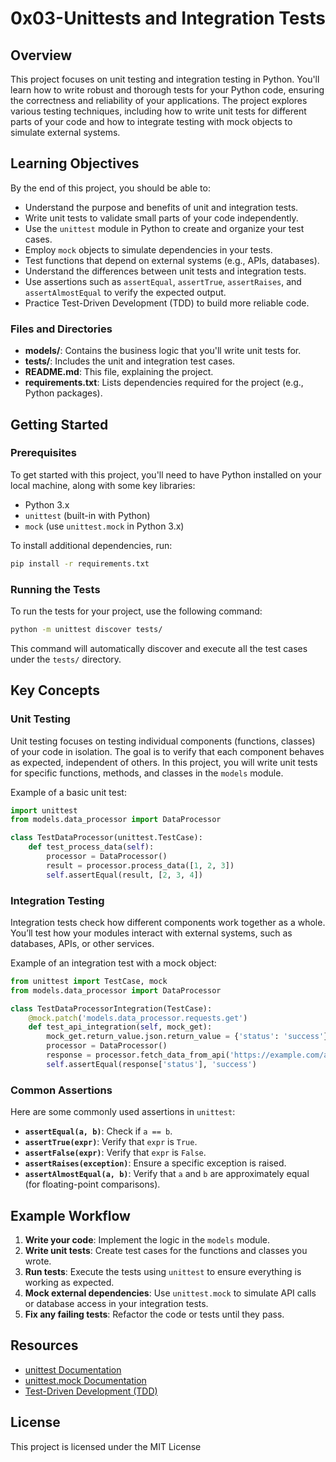 

# 0x03-Unittests and Integration Tests

## Overview

This project focuses on unit testing and integration testing in Python. You'll learn how to write robust and thorough tests for your Python code, ensuring the correctness and reliability of your applications. The project explores various testing techniques, including how to write unit tests for different parts of your code and how to integrate testing with mock objects to simulate external systems.

## Learning Objectives

By the end of this project, you should be able to:
- Understand the purpose and benefits of unit and integration tests.
- Write unit tests to validate small parts of your code independently.
- Use the `unittest` module in Python to create and organize your test cases.
- Employ `mock` objects to simulate dependencies in your tests.
- Test functions that depend on external systems (e.g., APIs, databases).
- Understand the differences between unit tests and integration tests.
- Use assertions such as `assertEqual`, `assertTrue`, `assertRaises`, and `assertAlmostEqual` to verify the expected output.
- Practice Test-Driven Development (TDD) to build more reliable code.

### Files and Directories
- **models/**: Contains the business logic that you'll write unit tests for.
- **tests/**: Includes the unit and integration test cases.
- **README.md**: This file, explaining the project.
- **requirements.txt**: Lists dependencies required for the project (e.g., Python packages).

## Getting Started

### Prerequisites

To get started with this project, you'll need to have Python installed on your local machine, along with some key libraries:
- Python 3.x
- `unittest` (built-in with Python)
- `mock` (use `unittest.mock` in Python 3.x)

To install additional dependencies, run:

```bash
pip install -r requirements.txt
```

### Running the Tests

To run the tests for your project, use the following command:

```bash
python -m unittest discover tests/
```

This command will automatically discover and execute all the test cases under the `tests/` directory.

## Key Concepts

### Unit Testing

Unit testing focuses on testing individual components (functions, classes) of your code in isolation. The goal is to verify that each component behaves as expected, independent of others. In this project, you will write unit tests for specific functions, methods, and classes in the `models` module.

Example of a basic unit test:

```python
import unittest
from models.data_processor import DataProcessor

class TestDataProcessor(unittest.TestCase):
    def test_process_data(self):
        processor = DataProcessor()
        result = processor.process_data([1, 2, 3])
        self.assertEqual(result, [2, 3, 4])
```

### Integration Testing

Integration tests check how different components work together as a whole. You’ll test how your modules interact with external systems, such as databases, APIs, or other services.

Example of an integration test with a mock object:

```python
from unittest import TestCase, mock
from models.data_processor import DataProcessor

class TestDataProcessorIntegration(TestCase):
    @mock.patch('models.data_processor.requests.get')
    def test_api_integration(self, mock_get):
        mock_get.return_value.json.return_value = {'status': 'success'}
        processor = DataProcessor()
        response = processor.fetch_data_from_api('https://example.com/api')
        self.assertEqual(response['status'], 'success')
```

### Common Assertions

Here are some commonly used assertions in `unittest`:
- **`assertEqual(a, b)`**: Check if `a == b`.
- **`assertTrue(expr)`**: Verify that `expr` is `True`.
- **`assertFalse(expr)`**: Verify that `expr` is `False`.
- **`assertRaises(exception)`**: Ensure a specific exception is raised.
- **`assertAlmostEqual(a, b)`**: Verify that `a` and `b` are approximately equal (for floating-point comparisons).

## Example Workflow

1. **Write your code**: Implement the logic in the `models` module.
2. **Write unit tests**: Create test cases for the functions and classes you wrote.
3. **Run tests**: Execute the tests using `unittest` to ensure everything is working as expected.
4. **Mock external dependencies**: Use `unittest.mock` to simulate API calls or database access in your integration tests.
5. **Fix any failing tests**: Refactor the code or tests until they pass.

## Resources

- [unittest Documentation](https://docs.python.org/3/library/unittest.html)
- [unittest.mock Documentation](https://docs.python.org/3/library/unittest.mock.html)
- [Test-Driven Development (TDD)](https://en.wikipedia.org/wiki/Test-driven_development)

## License

This project is licensed under the MIT License 

